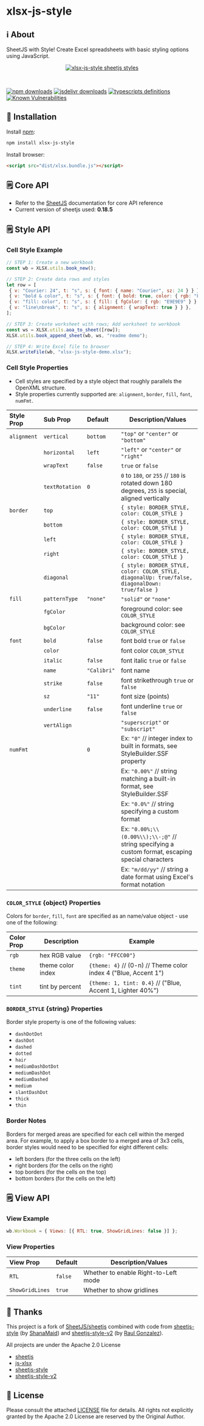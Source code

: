 # xlsx-js-style

## ℹ️ About

SheetJS with Style! Create Excel spreadsheets with basic styling options using JavaScript.

<p align="center">
  <a href="https://github.com/gitbrent/xlsx-js-style/">
    <img alt="xlsx-js-style sheetjs styles" title="xlsx-js-style sheetjs styles" src="https://github.com/gitbrent/xlsx-js-style/blob/7664a045cd8f96b6b1b92ad563babebb8d6e0b4a/demos/browser/images/readme_banner.png"/>
  </a>
</p>
<br/>

 [![npm downloads](https://img.shields.io/npm/dm/xlsx-js-style.svg)](https://www.npmjs.com/package/xlsx-js-style) [![jsdelivr downloads](https://data.jsdelivr.com/v1/package/npm/xlsx-js-style/badge)](https://www.jsdelivr.com/package/npm/xlsx-js-style) [![typescripts definitions](https://img.shields.io/npm/types/xlsx-js-style)](https://img.shields.io/npm/types/xlsx-js-style) [![Known Vulnerabilities](https://snyk.io/test/npm/xlsx-js-style/badge.svg)](https://snyk.io/test/npm/xlsx-js-style)

## 🔌 Installation

Install [npm](https://www.npmjs.org/package/xlsx-js-style):

```sh
npm install xlsx-js-style
```

Install browser:

```html
<script src="dist/xlsx.bundle.js"></script>
```

## 🗒 Core API

- Refer to the [SheetJS](https://sheetjs.com/) documentation for core API reference
- Current version of sheetjs used: **0.18.5**

## 🗒 Style API

### Cell Style Example

```js
// STEP 1: Create a new workbook
const wb = XLSX.utils.book_new();

// STEP 2: Create data rows and styles
let row = [
 { v: "Courier: 24", t: "s", s: { font: { name: "Courier", sz: 24 } } },
 { v: "bold & color", t: "s", s: { font: { bold: true, color: { rgb: "FF0000" } } } },
 { v: "fill: color", t: "s", s: { fill: { fgColor: { rgb: "E9E9E9" } } } },
 { v: "line\nbreak", t: "s", s: { alignment: { wrapText: true } } },
];

// STEP 3: Create worksheet with rows; Add worksheet to workbook
const ws = XLSX.utils.aoa_to_sheet([row]);
XLSX.utils.book_append_sheet(wb, ws, "readme demo");

// STEP 4: Write Excel file to browser
XLSX.writeFile(wb, "xlsx-js-style-demo.xlsx");
```

### Cell Style Properties

- Cell styles are specified by a style object that roughly parallels the OpenXML structure.
- Style properties currently supported are: `alignment`, `border`, `fill`, `font`, `numFmt`.

| Style Prop  | Sub Prop       | Default     | Description/Values                                                                                |
| :---------- | :------------- | :---------- | ------------------------------------------------------------------------------------------------- |
| `alignment` | `vertical`     | `bottom`    | `"top"` or `"center"` or `"bottom"`                                                               |
|             | `horizontal`   | `left`      | `"left"` or `"center"` or `"right"`                                                               |
|             | `wrapText`     | `false`     | `true` or `false`                                                                                 |
|             | `textRotation` | `0`         | `0` to `180`, or `255` // `180` is rotated down 180 degrees, `255` is special, aligned vertically |
| `border`    | `top`          |             | `{ style: BORDER_STYLE, color: COLOR_STYLE }`                                                     |
|             | `bottom`       |             | `{ style: BORDER_STYLE, color: COLOR_STYLE }`                                                     |
|             | `left`         |             | `{ style: BORDER_STYLE, color: COLOR_STYLE }`                                                     |
|             | `right`        |             | `{ style: BORDER_STYLE, color: COLOR_STYLE }`                                                     |
|             | `diagonal`     |             | `{ style: BORDER_STYLE, color: COLOR_STYLE, diagonalUp: true/false, diagonalDown: true/false }`   |
| `fill`      | `patternType`  | `"none"`    | `"solid"` or `"none"`                                                                             |
|             | `fgColor`      |             | foreground color: see `COLOR_STYLE`                                                               |
|             | `bgColor`      |             | background color: see `COLOR_STYLE`                                                               |
| `font`      | `bold`         | `false`     | font bold `true` or `false`                                                                       |
|             | `color`        |             | font color `COLOR_STYLE`                                                                          |
|             | `italic`       | `false`     | font italic `true` or `false`                                                                     |
|             | `name`         | `"Calibri"` | font name                                                                                         |
|             | `strike`       | `false`     | font strikethrough `true` or `false`                                                              |
|             | `sz`           | `"11"`      | font size (points)                                                                                |
|             | `underline`    | `false`     | font underline `true` or `false`                                                                  |
|             | `vertAlign`    |             | `"superscript"` or `"subscript"`                                                                  |
| `numFmt`    |                | `0`         | Ex: `"0"` // integer index to built in formats, see StyleBuilder.SSF property                     |
|             |                |             | Ex: `"0.00%"` // string matching a built-in format, see StyleBuilder.SSF                          |
|             |                |             | Ex: `"0.0%"` // string specifying a custom format                                                 |
|             |                |             | Ex: `"0.00%;\\(0.00%\\);\\-;@"` // string specifying a custom format, escaping special characters |
|             |                |             | Ex: `"m/dd/yy"` // string a date format using Excel's format notation                             |

### `COLOR_STYLE` {object} Properties

Colors for `border`, `fill`, `font` are specified as an name/value object - use one of the following:

| Color Prop | Description       | Example                                                         |
| :--------- | ----------------- | --------------------------------------------------------------- |
| `rgb`      | hex RGB value     | `{rgb: "FFCC00"}`                                               |
| `theme`    | theme color index | `{theme: 4}` // (0-n) // Theme color index 4 ("Blue, Accent 1") |
| `tint`     | tint by percent   | `{theme: 1, tint: 0.4}` // ("Blue, Accent 1, Lighter 40%")      |

### `BORDER_STYLE` {string} Properties

Border style property is one of the following values:

- `dashDotDot`
- `dashDot`
- `dashed`
- `dotted`
- `hair`
- `mediumDashDotDot`
- `mediumDashDot`
- `mediumDashed`
- `medium`
- `slantDashDot`
- `thick`
- `thin`

### Border Notes

Borders for merged areas are specified for each cell within the merged area. For example, to apply a box border to a merged area of 3x3 cells, border styles would need to be specified for eight different cells:

- left borders (for the three cells on the left)
- right borders (for the cells on the right)
- top borders (for the cells on the top)
- bottom borders (for the cells on the left)

## 🗒 View API

### View Example

```js
wb.Workbook = { Views: [{ RTL: true, ShowGridLines: false }] };
```

### View Properties

| View Prop       | Default | Description/Values                   |
| :-------------- | :------ | ------------------------------------ |
| `RTL`           | `false` | Whether to enable Right-to-Left mode |
| `ShowGridLines` | `true`  | Whether to show gridlines            |

## 🙏 Thanks

This project is a fork of [SheetJS/sheetjs](https://github.com/sheetjs/sheetjs) combined with code from
[sheetjs-style](https://www.npmjs.com/package/sheetjs-style) (by [ShanaMaid](https://github.com/ShanaMaid/))
and [sheetjs-style-v2](https://www.npmjs.com/package/sheetjs-style-v2) (by [Raul Gonzalez](https://www.npmjs.com/~armandourbina)).

All projects are under the Apache 2.0 License

- [sheetjs](https://github.com/SheetJS/sheetjs)
- [js-xlsx](https://github.com/protobi/js-xlsx)
- [sheetjs-style](https://www.npmjs.com/package/sheetjs-style)
- [sheetjs-style-v2](https://www.npmjs.com/package/sheetjs-style-v2)

## 🔖 License

Please consult the attached [LICENSE](https://github.com/gitbrent/xlsx-js-style/blob/master/LICENSE) file for details. All rights not explicitly
granted by the Apache 2.0 License are reserved by the Original Author.

